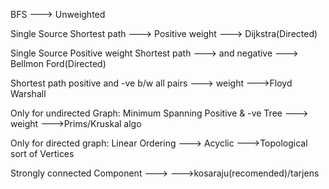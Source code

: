 BFS                 --->          Unweighted

Single Source
Shortest path       --->          Positive weight     ---> Dijkstra(Directed)

Single Source                     Positive weight
Shortest path       --->          and negative        ---> Bellmon Ford(Directed)

Shortest path                     positive and -ve
b/w all pairs       --->          weight              --->Floyd Warshall

Only for undirected Graph:
Minimum Spanning                  Positive & -ve
Tree                --->          weight              --->Prims/Kruskal algo

Only for directed graph:
Linear Ordering     --->           Acyclic            --->Topological sort
of Vertices

Strongly connected
Component           --->                              --->kosaraju(recomended)/tarjens